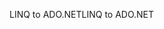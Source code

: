 <span data-ttu-id="df0b4-101">LINQ to ADO.NET</span><span class="sxs-lookup"><span data-stu-id="df0b4-101">LINQ to ADO.NET</span></span>